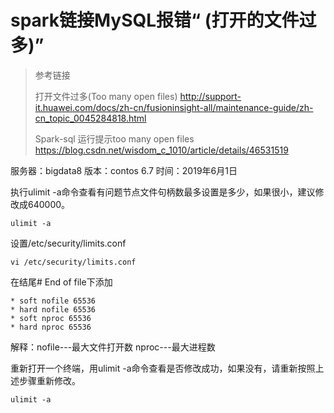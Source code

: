 # spark链接MySQL报错“ (打开的文件过多)”

> 参考链接
> 
> 打开文件过多(Too many open files)
>  <http://support-it.huawei.com/docs/zh-cn/fusioninsight-all/maintenance-guide/zh-cn_topic_0045284818.html>
> 
> Spark-sql 运行提示too many open files
> <https://blog.csdn.net/wisdom_c_1010/article/details/46531519>

服务器：bigdata8
版本：contos 6.7
时间：2019年6月1日

执行ulimit -a命令查看有问题节点文件句柄数最多设置是多少，如果很小，建议修改成640000。

    ulimit -a

设置/etc/security/limits.conf

    vi /etc/security/limits.conf
    
在结尾# End of file下添加
    
    * soft nofile 65536
    * hard nofile 65536
    * soft nproc 65536
    * hard nproc 65536



解释：nofile---最大文件打开数
      nproc---最大进程数


重新打开一个终端，用ulimit -a命令查看是否修改成功，如果没有，请重新按照上述步骤重新修改。

    ulimit -a